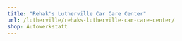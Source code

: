 ```yaml
---
title: "Rehak's Lutherville Car Care Center"
url: /lutherville/rehaks-lutherville-car-care-center/
shop: Autowerkstatt
---
```

